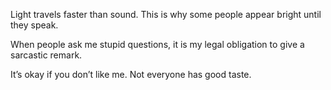 Light travels faster than sound. This is why some people appear bright until they speak.

When people ask me stupid questions, it is my legal obligation to give a sarcastic remark.

It’s okay if you don’t like me. Not everyone has good taste.
